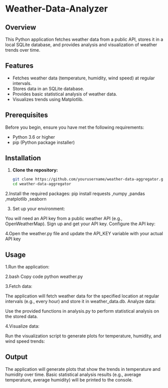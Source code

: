 # Weather-Data-Analyzer

## Overview
This Python application fetches weather data from a public API, stores it in a local SQLite database, and provides analysis and visualization of weather trends over time.

## Features
- Fetches weather data (temperature, humidity, wind speed) at regular intervals.
- Stores data in an SQLite database.
- Provides basic statistical analysis of weather data.
- Visualizes trends using Matplotlib.

## Prerequisites
Before you begin, ensure you have met the following requirements:
- Python 3.6 or higher
- pip (Python package installer)

## Installation

1. **Clone the repository:**
   ```bash
   git clone https://github.com/yourusername/weather-data-aggregator.git
   cd weather-data-aggregator

2.Install the required packages:
   pip install requests ,numpy ,pandas ,matplotlib ,seaborn

3. Set up your environment:

You will need an API key from a public weather API (e.g., OpenWeatherMap). Sign up and get your API key.
Configure the API key:

4.Open the weather.py file and update the API_KEY variable with your actual API key

## Usage
1.Run the application:

2.bash
Copy code
python weather.py

3.Fetch data:

The application will fetch weather data for the specified location at regular intervals (e.g., every hour) and store it in weather_data.db.
Analyze data:

Use the provided functions in analysis.py to perform statistical analysis on the stored data.

4.Visualize data:

Run the visualization script to generate plots for temperature, humidity, and wind speed trends:

## Output
The application will generate plots that show the trends in temperature and humidity over time.
Basic statistical analysis results (e.g., average temperature, average humidity) will be printed to the console.
